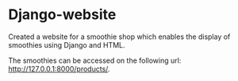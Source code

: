 # Django-website
Created a website for a smoothie shop which enables the display of smoothies using Django and HTML.

The smoothies can be accessed on the following url: http://127.0.0.1:8000/products/.
